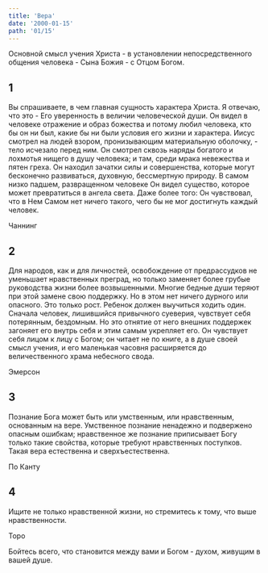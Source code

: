 ```yaml
---
title: 'Вера'
date: '2000-01-15'
path: '01/15'
---
```


Основной смысл учения Христа - в установлении непосредственного общения человека - Сына Божия - с Отцом Богом.
<!-- {.intro} -->

## 1

Вы спрашиваете, в чем главная сущность характера Христа. Я отвечаю, что это - Его уверенность в величии человеческой души. Он видел в человеке отражение и образ божества и потому любил человека, кто бы он ни был, какие бы ни были условия его жизни и характера. Иисус смотрел на людей взором, пронизывающим материальную оболочку, - тело исчезало перед ним. Он смотрел сквозь наряды богатого и лохмотья нищего в душу человека; и там, среди мрака невежества и пятен греха. Он находил зачатки силы и совершенства, которые могут бесконечно развиваться, духовную, бессмертную природу. В самом низко падшем, развращенном человеке Он видел существо, которое может превратиться в ангела света. Даже более того: Он чувствовал, что в Нем Самом нет ничего такого, чего бы не мог достигнуть каждый человек.

Чаннинг
<!-- {.source} -->

## 2

Для народов, как и для личностей, освобождение от предрассудков не уменьшает нравственных преград, но только заменяет более грубые руководства жизни более возвышенными. Многие бедные души теряют при этой замене свою поддержку. Но в этом нет ничего дурного или опасного. Это только рост. Ребенок должен выучиться ходить один. Сначала человек, лишившийся привычного суеверия, чувствует себя потерянным, бездомным. Но это отнятие от него внешних поддержек загоняет его внутрь себя и этим самым укрепляет его. Он чувствует себя лицом к лицу с Богом; он читает не по книге, а в душе своей смысл учения, и его маленькая часовня расширяется до величественного храма небесного свода.

Эмерсон
<!-- {.source} -->

## 3

Познание Бога может быть или умственным, или нравственным, основанным на вере. Умственное познание ненадежно и подвержено опасным ошибкам; нравственное же познание приписывает Богу только такие свойства, которые требуют нравственных поступков. Такая вера естественна и сверхъестественна.

По Канту
<!-- {.source} -->

## 4

Ищите не только нравственной жизни, но стремитесь к тому, что выше нравственности.

Торо
<!-- {.source} -->

Бойтесь всего, что становится между вами и Богом - духом, живущим в вашей душе.
<!-- {.conclusion} -->
